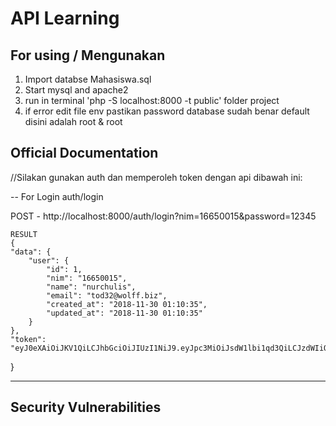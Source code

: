 # API Learning


## For using / Mengunakan

1. Import databse Mahasiswa.sql
2. Start mysql and apache2
3. run in terminal 'php -S localhost:8000 -t public' folder project
4. if error edit file env pastikan password database sudah benar default disini adalah root & root

## Official Documentation
//Silakan gunakan auth dan memperoleh token dengan api dibawah ini:

-- For Login auth/login

POST - http://localhost:8000/auth/login?nim=16650015&password=12345

	RESULT
	{
    "data": {
        "user": {
            "id": 1,
            "nim": "16650015",
            "name": "nurchulis",
            "email": "tod32@wolff.biz",
            "created_at": "2018-11-30 01:10:35",
            "updated_at": "2018-11-30 01:10:35"
        }
    },
    "token": "eyJ0eXAiOiJKV1QiLCJhbGciOiJIUzI1NiJ9.eyJpc3MiOiJsdW1lbi1qd3QiLCJzdWIiOiIxNjY1MDAxNSIsImlhdCI6MTU0MzY3NTQyMiwiZXhwIjoxNTQzNjc5MDIyfQ.3m9A3DYaHr8GoJkSIQ2pUPZavfVsK9BP54t5g7Vlaxk"
}

---
## Security Vulnerabilities

